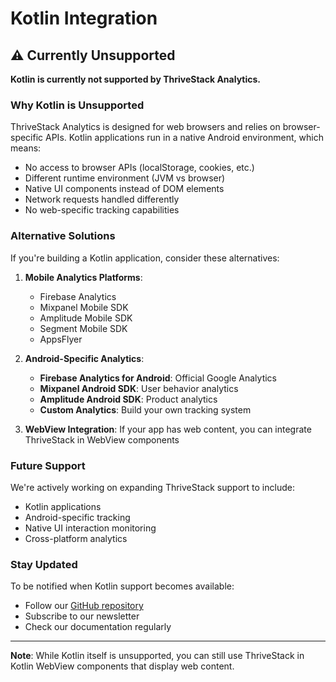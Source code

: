 # Kotlin Integration

## ⚠️ Currently Unsupported

**Kotlin is currently not supported by ThriveStack Analytics.**

### Why Kotlin is Unsupported

ThriveStack Analytics is designed for web browsers and relies on browser-specific APIs. Kotlin applications run in a native Android environment, which means:

- No access to browser APIs (localStorage, cookies, etc.)
- Different runtime environment (JVM vs browser)
- Native UI components instead of DOM elements
- Network requests handled differently
- No web-specific tracking capabilities

### Alternative Solutions

If you're building a Kotlin application, consider these alternatives:

1. **Mobile Analytics Platforms**:
   - Firebase Analytics
   - Mixpanel Mobile SDK
   - Amplitude Mobile SDK
   - Segment Mobile SDK
   - AppsFlyer

2. **Android-Specific Analytics**:
   - **Firebase Analytics for Android**: Official Google Analytics
   - **Mixpanel Android SDK**: User behavior analytics
   - **Amplitude Android SDK**: Product analytics
   - **Custom Analytics**: Build your own tracking system

3. **WebView Integration**: If your app has web content, you can integrate ThriveStack in WebView components

### Future Support

We're actively working on expanding ThriveStack support to include:
- Kotlin applications
- Android-specific tracking
- Native UI interaction monitoring
- Cross-platform analytics

### Stay Updated

To be notified when Kotlin support becomes available:
- Follow our [GitHub repository](https://github.com/Thrivestack-public)
- Subscribe to our newsletter
- Check our documentation regularly

---

**Note**: While Kotlin itself is unsupported, you can still use ThriveStack in Kotlin WebView components that display web content. 